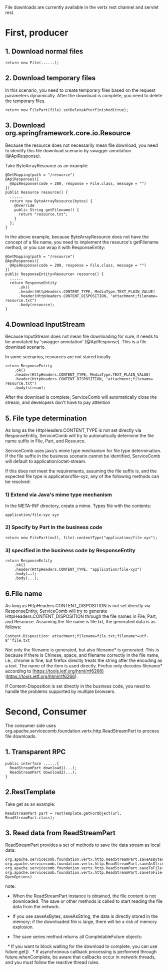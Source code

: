 File downloads are currently available in the vertx rest channel and servlet rest.

# First, producer

## 1. Download normal files

```
return new File(......);
```

## 2. Download temporary files

In this scenario, you need to create temporary files based on the request parameters dynamically. After the download is complete, you need to delete the temporary files.

```
return new FilePart(file).setDeleteAfterFinished(true);
```

## 3. Download org.springframework.core.io.Resource

Because the resource does not necessarily mean file download, you need to identify this file download scenario by swagger annotation (@ApiResponse).

Take ByteArrayResource as an example:

```
@GetMapping(path = "/resource")
@ApiResponses({
  @ApiResponse(code = 200, response = File.class, message = "")
})
public Resource resource() {
  ......
  return new ByteArrayResource(bytes) {
    @Override
    public String getFilename() {
      return "resource.txt";
    }
  };
}
```

In the above example, because ByteArrayResource does not have the concept of a file name, you need to implement the resource's getFilename method, or you can wrap it with ResponseEntity:

```
@GetMapping(path = "/resource")
@ApiResponses({
  @ApiResponse(code = 200, response = File.class, message = "")
})
public ResponseEntity<Resource> resource() {
  ......
  return ResponseEntity
      .ok()
      .header(HttpHeaders.CONTENT_TYPE, MediaType.TEXT_PLAIN_VALUE)
      .header(HttpHeaders.CONTENT_DISPOSITION, "attachment;filename= resource.txt")
      .body(resource);
}
```

## 4.Download InputStream

Because InputStream does not mean file downloading for sure, it needs to be annotated by 'swagger annotation' (@ApiResponse). This is a file download scenario.

In some scenarios, resources are not stored locally.
```
return ResponseEntity
    .ok()
    .header(HttpHeaders.CONTENT_TYPE, MediaType.TEXT_PLAIN_VALUE)
    .header(HttpHeaders.CONTENT_DISPOSITION, "attachment;filename= resource.txt")
    .body(stream);
```

After the download is complete, ServiceComb will automatically close the stream, and developers don't have to pay attention

## 5. File type determination

As long as the HttpHeaders.CONTENT\_TYPE is not set directly via ResponseEntity, ServiceComb will try to automatically determine the file name suffix in File, Part, and Resource.

ServiceComb uses java's mime type mechanism for file type determination. If the file suffix in the business scenario cannot be identified, ServiceComb will default to application/octet-stream.

If this does not meet the requirements, assuming the file suffix is, and the expected file type is application/file-xyz, any of the following methods can be resolved:

### 1) Extend via Java's mime type mechanism

In the META-INF directory, create a mime.  Types file with the contents:

```
application/file-xyz xyz
```

### 2) Specify by Part in the business code

```
return new FilePart(null, file).contentType("application/file-xyz");
```

### 3) specified in the business code by ResponseEntity

```
return ResponseEntity
    .ok()
    .header(HttpHeaders.CONTENT_TYPE, "application/file-xyz")
    .body(……);
    .body(...);
```

## 6.File name

As long as HttpHeaders.CONTENT\_DISPOSITION is not set directly via ResponseEntity, ServiceComb will try to generate HttpHeaders.CONTENT\_DISPOSITION through the file names in File, Part, and Resource. Assuming the file name is file.txt, the generated data is as follows:

```
Content-Disposition: attachment;filename=file.txt;filename*=utf-8’’file.txt
```

Not only the filename is generated, but also filename\* is generated. This is because if there is Chinese, space, and filename correctly in the file name, i.e., chrome is fine, but firefox directly treats the string after the encoding as a text. The name of the item is used directly. Firefox only decodes filename\* according to [https://tools.ietf.org/html/rtf6266] (https://tools.ietf.org/html/rtf6266).

If Content-Disposition is set directly in the business code, you need to handle the problems supported by multiple browsers.

# Second, Consumer

The consumer side uses org.apache.servicecomb.foundation.vertx.http.ReadStreamPart to process file downloads.

## 1. Transparent RPC

```
public interface ......{
  ReadStreamPart download1(...);
  ReadStreamPart download2(...);
}
```

## 2.RestTemplate

Take get as an example:

```
ReadStreamPart part = restTemplate.getForObject(url, ReadStreamPart.class);
```

## 3. Read data from ReadStreamPart

ReadStreamPart provides a set of methods to save the data stream as local data:

```
org.apache.servicecomb.foundation.vertx.http.ReadStreamPart.saveAsBytes()
org.apache.servicecomb.foundation.vertx.http.ReadStreamPart.saveAsString()
org.apache.servicecomb.foundation.vertx.http.ReadStreamPart.saveToFile(String)
org.apache.servicecomb.foundation.vertx.http.ReadStreamPart.saveToFile(File, OpenOptions)
```

note:

* When the ReadStreamPart instance is obtained, the file content is not downloaded. The save or other methods is called to start reading the file data from the network.

* If you use saveAsBytes, saveAsString, the data is directly stored in the memory; if the downloaded file is large, there will be a risk of memory explosion.

* The save series method returns all CompletableFuture objects:

  * If you want to block waiting for the download to complete, you can use future.get\(\)
  * If asynchronous callback processing is performed through future.whenComplete, be aware that callbacks occur in network threads, and you must follow the reactive thread rules.
